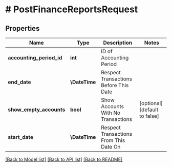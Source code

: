 # # PostFinanceReportsRequest

## Properties

Name | Type | Description | Notes
------------ | ------------- | ------------- | -------------
**accounting_period_id** | **int** | ID of Accounting Period |
**end_date** | **\DateTime** | Respect Transactions Before This Date |
**show_empty_accounts** | **bool** | Show Accounts With No Transactions | [optional] [default to false]
**start_date** | **\DateTime** | Respect Transactions From This Date On |

[[Back to Model list]](../../README.md#models) [[Back to API list]](../../README.md#endpoints) [[Back to README]](../../README.md)
